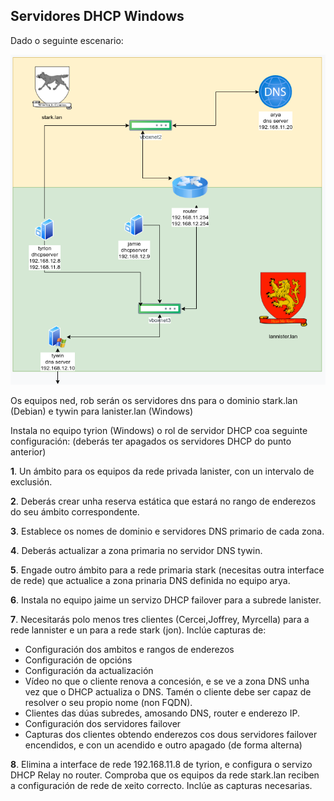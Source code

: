 ## Servidores DHCP Windows

Dado o seguinte escenario:

  ![Imagen Ejer0.png](/imagenes/Ejer0.png)

Os equipos ned, rob serán os servidores dns para o dominio stark.lan (Debian) e tywin para lanister.lan (Windows)

Instala no equipo tyrion (Windows) o rol de servidor DHCP coa seguinte configuración: (deberás ter apagados os servidores DHCP do punto anterior)

**1**. Un ámbito para os equipos da rede privada lanister, con un intervalo de exclusión.

**2**. Deberás crear unha reserva estática que estará no rango de enderezos do seu ámbito correspondente.

**3**. Establece os nomes de dominio e servidores DNS primario de cada zona.

**4**. Deberás actualizar a zona primaria no servidor DNS tywin.

**5**. Engade outro ámbito para a rede primaria stark (necesitas outra interface de rede) que actualice a zona prinaria DNS definida no equipo arya.

**6**. Instala no equipo jaime un servizo DHCP failover para a subrede lanister.

**7**. Necesitarás polo menos tres clientes (Cercei,Joffrey, Myrcella) para a rede lannister e un para a  rede stark (jon).
Inclúe capturas de:

  - Configuración dos ambitos e rangos de enderezos
  - Configuración de opcións
  - Configuración da actualización
  - Vídeo no que o cliente renova a concesión, e se ve  a zona DNS unha vez que o DHCP actualiza o DNS. Tamén o cliente debe ser capaz de resolver o seu propio nome (non FQDN).
  - Clientes das dúas subredes, amosando DNS, router e enderezo IP.
  - Configuración dos servidores failover
  - Capturas dos clientes obtendo enderezos cos dous servidores failover encendidos, e con un acendido e outro apagado (de forma alterna)

**8**. Elimina a interface de rede 192.168.11.8 de tyrion, e configura o servizo DHCP Relay no router. 
Comproba que os equipos da rede stark.lan reciben a configuración de rede de xeito correcto. 
Inclúe as capturas necesarias.





